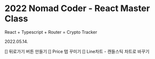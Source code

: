 # 2022 Nomad Coder - React Master Class

<p>React + Typescript + Router = Crypto Tracker</p>
<span>2022.05.14.</span>

[] 뒤로가기 버튼 만들기
[] Price 탭 꾸미기
[] Line차트 - 캔들스틱 차트로 바꾸기
